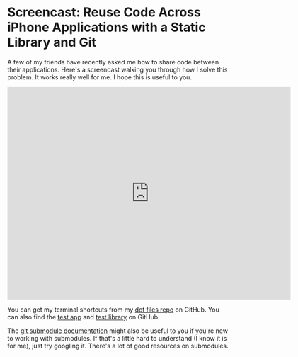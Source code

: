 # Screencast: Reuse Code Across iPhone Applications with a Static Library and Git

A few of my friends have recently asked me how to share code between their applications. Here's a screencast walking you through how I solve this problem. It works really well for me. I hope this is useful to you.

<div class="video vimeo"><iframe src="http://player.vimeo.com/video/7699801?title=0&amp;byline=0&amp;portrait=0&amp;color=f05b35" width="640" height="480" frameborder="0" webkitAllowFullScreen mozallowfullscreen allowFullScreen></iframe></div>

You can get my terminal shortcuts from my [dot files repo](http://github.com/samsoffes/dotfiles) on GitHub. You can also find the [test app](http://github.com/samsoffes/iphone-library-test-app) and [test library](http://github.com/samsoffes/iphone-library-test-library) on GitHub.

The [git submodule documentation](http://www.kernel.org/pub/software/scm/git/docs/git-submodule.html) might also be useful to you if you're new to working with submodules. If that's a little hard to understand (I know it is for me), just try googling it. There's a lot of good resources on submodules.
